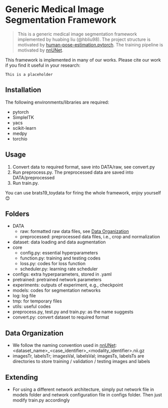 # Generic Medical Image Segmentation Framework

> This is a generic medical image segmentation framework implemented by huabing liu (@hbliu98). The project structure is motivated by [human-pose-estimation.pytorch](https://github.com/microsoft/human-pose-estimation.pytorch). The training pipeline is motivated by [nnUNet](https://github.com/MIC-DKFZ/nnUNet).

This framework is implemented in many of our works. Please cite our work if you find it useful in your research:
```
This is a placeholder
```

## Installation
The following environments/libraries are required:
- pytorch
- SimpleITK
- yacs
- scikit-learn
- medpy
- torchio

## Usage
1. Convert data to required format, save into DATA/raw, see convert.py
2. Run preprocess.py. The preprocessed data are saved into DATA/preprocessed
3. Run train.py.

You can use brats19_toydata for firing the whole framework, enjoy yourself 😊

## Folders
- DATA
  - raw: formatted raw data files, see [Data Organization](#data-organization)
  - preprocessed: preprocessed data files, i.e., crop and normalization
- dataset: data loading and data augmentation
- core
  - config.py: essential hyperparameters
  - function.py: training and testing codes
  - loss.py: codes for loss function
  - scheduler.py: learning rate scheduler
- configs: extra hyperparameters, stored in .yaml
- pretrained: pretrained network parameters
- experiments: outputs of experiment, e.g., checkpoint
- models: codes for segmentation networks
- log: log file
- tmp: for temporary files
- utils: useful codes
- preprocess.py, test.py and train.py: as the name suggests
- convert.py: convert dataset to required format

## Data Organization
- We follow the naming convention used in [nnUNet](https://github.com/MIC-DKFZ/nnUNet): <dataset_name>\_<case_identifier>\_<modality_identifier>.nii.gz
- imagesTr, labelsTr; imagesVal, labelsVal; imagesTs, labelsTs are directories to store training / validation / testing images and labels

## Extending
- For using a different network architecture, simply put network file in models folder and network configuration file in configs folder. Then just modify train.py accordingly
